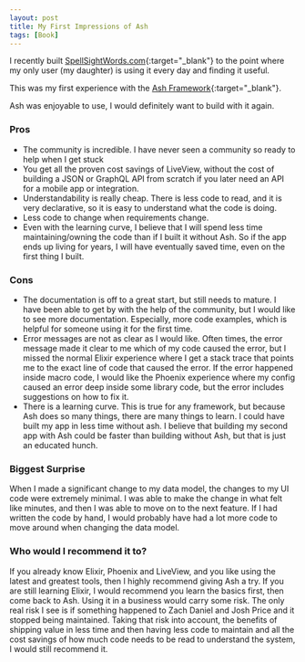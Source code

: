 ```yaml
---
layout: post
title: My First Impressions of Ash
tags: [Book]
---
```


I recently built [SpellSightWords.com](https://spellsightwords.com/){:target="\_blank"}
to the point where my only user (my daughter) is using it every day and finding it useful.

This was my first experience with the [Ash Framework](https://ash-hq.org/){:target="\_blank"}.

Ash was enjoyable to use, I would definitely want to build with it again.

### Pros

- The community is incredible. I have never seen a community so ready to help
  when I get stuck
- You get all the proven cost savings of LiveView, without the
  cost of building a JSON or GraphQL API from scratch if you later need an API
  for a mobile app or integration.
- Understandability is really cheap. There is less code to read, and it is
  very declarative, so it is easy to understand what the code is doing.
- Less code to change when requirements change.
- Even with the learning curve, I believe that I will spend less time
  maintaining/owning the code than if I built it without Ash. So if the app
  ends up living for years, I will have eventually saved time, even on the first
  thing I built.

### Cons

- The documentation is off to a great start, but still needs to mature. I have
  been able to get by with the help of
  the community, but I would like to see more documentation. Especially, more
  code examples, which is helpful for someone using it for the first time.
- Error messages are not as clear as I would like. Often times, the error message
  made it clear to me which of my code caused the error, but I missed the normal
  Elixir experience where I get a stack trace that points me to the exact line
  of code that caused the error. If the error happened inside macro code, I would
  like the Phoenix experience where my config caused an error deep inside some
  library code, but the error includes suggestions on how to fix it.
- There is a learning curve. This is true for any framework, but because Ash
  does so many things, there are many things to learn. I could have built my app
  in less time without ash. I believe that building my second app with Ash
  could be faster than building without Ash, but that is just an educated hunch.

### Biggest Surprise

When I made a significant change to my data model, the changes to my UI code
were extremely minimal. I was able to make the change in what felt like minutes, and
then I was able to move on to the next feature. If I had written the code by hand,
I would probably have had a lot more code to move around when changing the data model.

### Who would I recommend it to?

If you already know Elixir, Phoenix and LiveView, and you like using the latest
and greatest tools, then I highly recommend giving Ash a try. If you are still learning Elixir,
I would recommend you learn the basics first, then come back to Ash. Using it in
a business would carry some risk. The only real risk I see is if something happened
to Zach Daniel and Josh Price and it stopped being maintained. Taking that risk
into account, the benefits of shipping value in less time
and then having less code to maintain and all the cost savings of how much code
needs to be read to understand the system, I would still recommend it.
